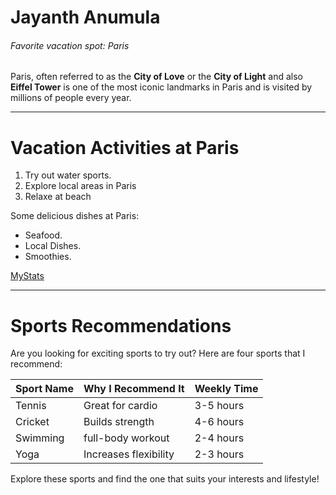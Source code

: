 # Jayanth Anumula
###### Favorite vacation spot: Paris
Paris, often referred to as the **City of Love** or the **City of Light** and also **Eiffel Tower** is one of the most iconic landmarks in Paris and is visited by millions of people every year.

---

# Vacation Activities at Paris

1. Try out water sports.
2. Explore local areas in Paris
3. Relaxe at beach

 Some delicious dishes at Paris:

- Seafood.
- Local Dishes.
- Smoothies.

[MyStats](C:\Users\s565586\Documents\GitHub\my2-Anumula\MyStats.md)


---

# Sports Recommendations

Are you looking for exciting sports to try out? Here are four sports that I recommend:

| Sport Name     | Why I Recommend It                     | Weekly Time |
| ---------------| ------------------------------------- | -----------------------|
| Tennis         | Great for cardio  | 3-5 hours              |
| Cricket        | Builds strength  | 4-6 hours          |
| Swimming       | full-body workout          | 2-4 hours              |
| Yoga           | Increases flexibility | 2-3 hours             |


Explore these sports and find the one that suits your interests and lifestyle!






